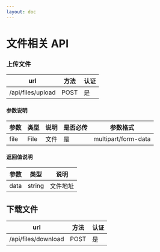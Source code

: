 ```yaml
---
layout: doc
---
```


# 文件相关 API

### 上传文件

|url|方法|认证|
|---|---|---|
|/api/files/upload|POST|是|

#### 参数说明

|参数|类型|说明|是否必传|参数格式|
|---|---|---|---|---|
|file|File|文件|是|multipart/form-data|

#### 返回值说明

|参数|类型|说明|
|---|---|---|
|data|string|文件地址|

## 下载文件

|url|方法|认证|
|---|---|---|
|/api/files/download|POST|是|
